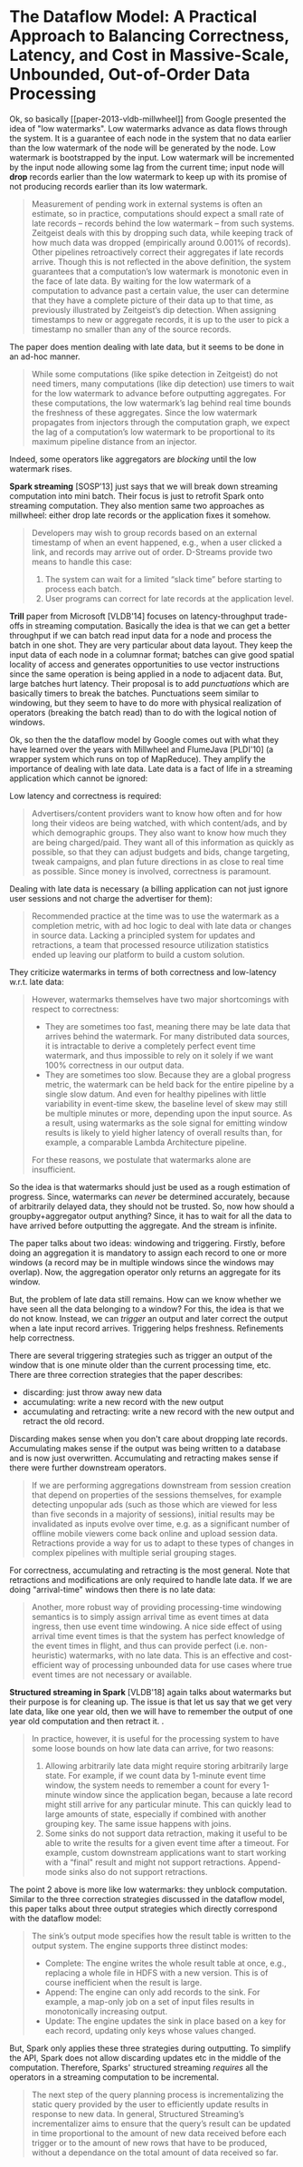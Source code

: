 # The Dataflow Model: A Practical Approach to Balancing Correctness, Latency, and Cost in Massive-Scale, Unbounded, Out-of-Order Data Processing

Ok, so basically [[paper-2013-vldb-millwheel]] from Google presented the idea of
"low watermarks". Low watermarks advance as data flows through the system. It is
a guarantee of each node in the system that no data earlier than the low
watermark of the node will be generated by the node. Low watermark is
bootstrapped by the input. Low watermark will be incremented by the input node
allowing some lag from the current time; input node will **drop** records
earlier than the low watermark to keep up with its promise of not producing
records earlier than its low watermark.

> Measurement of pending work in external systems is often an estimate, so in 
> practice, computations should expect a small rate of late records – records
> behind the low watermark – from such systems. Zeitgeist deals with this by
> dropping such data, while keeping track of how much data was dropped
> (empirically around 0.001% of records). Other pipelines retroactively correct
> their aggregates if late records arrive. Though this is not reflected in the
> above definition, the system guarantees that a computation’s low watermark is
> monotonic even in the face of late data. By waiting for the low watermark of a
> computation to advance past a certain value, the user can determine that they
> have a complete picture of their data up to that time, as previously
> illustrated by Zeitgeist’s dip detection. When assigning timestamps to new or 
> aggregate records, it is up to the user to pick a timestamp no smaller than
> any of the source records.

The paper does mention dealing with late data, but it seems to be done in an 
ad-hoc manner.

> While some computations (like spike detection in Zeitgeist) do not need 
> timers, many computations (like dip detection) use timers to wait for the low 
> watermark to advance before outputting aggregates. For these computations, 
> the low watermark’s lag behind real time bounds the freshness of these 
> aggregates. Since the low watermark propagates from injectors through the 
> computation graph, we expect the lag of a computation’s low watermark to be 
> proportional to its maximum pipeline distance from an injector.

Indeed, some operators like aggregators are _blocking_ until the low watermark
rises.

**Spark streaming** [SOSP'13] just says that we will break down streaming
computation into mini batch. Their focus is just to retrofit Spark onto
streaming computation. They also mention same two approaches as millwheel:
either drop late records or the application fixes it somehow.

> Developers may wish to group records based on an external timestamp of when 
> an event happened, e.g., when a user clicked a link, and records may arrive 
> out of order. D-Streams provide two means to handle this case: 
> 
> 1. The system can wait for a limited “slack time” before starting to process 
>    each batch. 
> 2. User programs can correct for late records at the application level. 

**Trill** paper from Microsoft [VLDB'14] focuses on latency-throughput 
trade-offs in streaming computation. Basically the idea is that we can get a 
better throughput if we can batch read input data for a node and process the 
batch in one shot. They are very particular about data layout. They keep the 
input data of each node in a columnar format; batches can give good spatial 
locality of access and generates opportunities to use vector instructions since 
the same operation is being applied in a node to adjacent data. But, large 
batches hurt latency. Their proposal is to add _punctuations_ which are 
basically timers to break the batches. Punctuations seem similar to windowing, 
but they seem to have to do more with physical realization of operators 
(breaking the batch read) than to do with the logical notion of windows.

Ok, so then the the dataflow model by Google comes out with what they have
learned over the years with Millwheel and FlumeJava [PLDI'10] (a wrapper system
which runs on top of MapReduce). They amplify the importance of dealing with
late data. Late data is a fact of life in a streaming application which cannot
be ignored:

Low latency and correctness is required:
> Advertisers/content providers want to know how often and for how long their 
> videos are being watched, with which content/ads, and by which demographic 
> groups. They also want to know how much they are being charged/paid. They want
> all of this information as quickly as possible, so that they can adjust 
> budgets and bids, change targeting, tweak campaigns, and plan future 
> directions in as close to real time as possible. Since money is involved, 
> correctness is paramount.

Dealing with late data is necessary (a billing application can not just ignore
user sessions and not charge the advertiser for them):
> Recommended practice at the time was to use the watermark as a completion 
> metric, with ad hoc logic to deal with late data or changes in source data. 
> Lacking a principled system for updates and retractions, a team that processed 
> resource utilization statistics ended up leaving our platform to build a 
> custom solution.

They criticize watermarks in terms of both correctness and low-latency w.r.t.
late data:

> However, watermarks themselves have two major shortcomings with respect to 
> correctness: 
> * They are sometimes too fast, meaning there may be late data that arrives 
>   behind the watermark. For many distributed data sources, it is intractable 
>   to derive a completely perfect event time watermark, and thus impossible to 
>   rely on it solely if we want 100% correctness in our output data. 
> * They are sometimes too slow. Because they are a global progress metric, 
>   the watermark can be held back for the entire pipeline by a single slow 
>   datum. And even for healthy pipelines with little variability in event-time 
>   skew, the baseline level of skew may still be multiple minutes or more, 
>   depending upon the input source. As a result, using watermarks as the sole 
>   signal for emitting window results is likely to yield higher latency of 
>   overall results than, for example, a comparable Lambda Architecture 
>   pipeline. 
> 
> For these reasons, we postulate that watermarks alone are insufficient. 

So the idea is that watermarks should just be used as a rough
estimation of progress. Since, watermarks can _never_ be determined accurately,
because of arbitrarily delayed data, they should not be trusted. So, now how
should a groupby+aggregator output anything? Since, it has to wait for all the
data to have arrived before outputting the aggregate. And the stream is
infinite.

The paper talks about two ideas: windowing and triggering. Firstly, before doing
an aggregation it is mandatory to assign each record to one or more windows (a
record may be in multiple windows since the windows may overlap). Now, the
aggregation operator only returns an aggregate for its window.

But, the problem of late data still remains. How can we know whether we have
seen all the data belonging to a window? For this, the idea is that we do not
know. Instead, we can _trigger_ an output and later correct the output when a
late input record arrives. Triggering helps freshness. Refinements help
correctness. 

There are several triggering strategies such as trigger an output of the window
that is one minute older than the current processing time, etc. There are three
correction strategies that the paper describes:
* discarding: just throw away new data 
* accumulating: write a new record with the new output
* accumulating and retracting: write a new record with the new output and 
  retract the old record.

Discarding makes sense when you don't care about dropping late records.
Accumulating makes sense if the output was being written to a database and is
now just overwritten. Accumulating and retracting makes sense if there were
further downstream operators.

> If we are performing aggregations downstream from session creation that 
> depend on properties of the sessions themselves, for example detecting 
> unpopular ads (such as those which are viewed for less than five seconds in a 
> majority of sessions), initial results may be invalidated as inputs evolve 
> over time, e.g. as a significant number of offline mobile viewers come back 
> online and upload session data. Retractions provide a way for us to adapt to 
> these types of changes in complex pipelines with multiple serial grouping 
> stages.

For correctness, accumulating and retracting is the most general. Note that
retractions and modifications are only required to handle late data. If we are
doing "arrival-time" windows then there is no late data:

> Another, more robust way of providing processing-time windowing semantics 
> is to simply assign arrival time as event times at data ingress, then use 
> event time windowing. A nice side effect of using arrival time event times is 
> that the system has perfect knowledge of the event times in flight, and thus 
> can provide perfect (i.e. non-heuristic) watermarks, with no late data. This 
> is an effective and cost-efficient way of processing unbounded data for use 
> cases where true event times are not necessary or available.

**Structured streaming in Spark** [VLDB'18] again talks about watermarks but
their purpose is for cleaning up. The issue is that let us say that we get very
late data, like one year old, then we will have to remember the output of one
year old computation and then retract it. .

> In practice, however, it is useful for the processing system to have
> some loose bounds on how late data can arrive, for two reasons:
> 
> 1. Allowing arbitrarily late data might require storing arbitrarily
> large state. For example, if we count data by 1-minute event
> time window, the system needs to remember a count for every
> 1-minute window since the application began, because a late
> record might still arrive for any particular minute. This can
> quickly lead to large amounts of state, especially if combined
> with another grouping key. The same issue happens with joins.
> 2. Some sinks do not support data retraction, making it useful to
> be able to write the results for a given event time after a timeout.
> For example, custom downstream applications want to start
> working with a “final" result and might not support retractions.
> Append-mode sinks also do not support retractions.

The point 2 above is more like low watermarks: they unblock computation. Similar
to the three correction strategies discussed in the dataflow model, this paper
talks about three output strategies which directly correspond with the dataflow
model:

> The sink’s output mode specifies how the result table is written
> to the output system. The engine supports three distinct modes:
> * Complete: The engine writes the whole result table at once,
> e.g., replacing a whole file in HDFS with a new version. This
> is of course inefficient when the result is large.
> * Append: The engine can only add records to the sink. For
> example, a map-only job on a set of input files results in
> monotonically increasing output.
> * Update: The engine updates the sink in place based on a key
> for each record, updating only keys whose values changed.

But, Spark only applies these three strategies during outputting. To simplify
the API, Spark does not allow discarding updates etc in the middle of the
computation. Therefore, Sparks' structured streaming _requires_ all the
operators in a streaming computation to be incremental.

> The next step of the query planning process is incrementalizing the static 
> query provided by the user to efficiently update results in response to new
> data. In general, Structured Streaming’s incrementalizer aims to ensure that
> the query’s result can be updated in time proportional to the amount of new
> data received before each trigger or to the amount of new rows that have to be
> produced, without a dependance on the total amount of data received so far.
